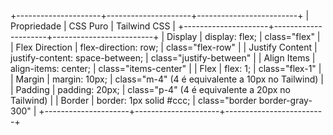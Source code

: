 +---------------------+---------------------+-------------------------+
| Propriedade          | CSS Puro            | Tailwind CSS            |
+---------------------+---------------------+-------------------------+
| Display             | display: flex;      | class="flex"            |
| Flex Direction      | flex-direction: row; | class="flex-row"        |
| Justify Content     | justify-content: space-between; | class="justify-between" |
| Align Items         | align-items: center; | class="items-center"    |
| Flex                | flex: 1;             | class="flex-1"          |
| Margin              | margin: 10px;        | class="m-4" (4 é equivalente a 10px no Tailwind) |
| Padding             | padding: 20px;       | class="p-4" (4 é equivalente a 20px no Tailwind) |
| Border              | border: 1px solid #ccc; | class="border border-gray-300" |
+---------------------+---------------------+-------------------------+
